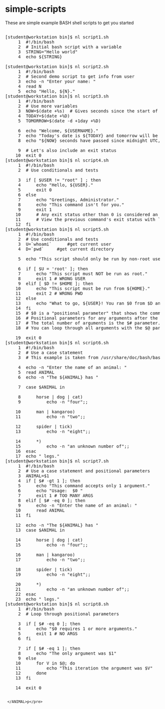 # simple-scripts

These are simple example BASH shell scripts to get you started

<pre>

[student@workstation bin]$ nl script1.sh 
     1	#!/bin/bash      
     2	# Initial bash script with a variable
     3	STRING="Hello world"
     4	echo ${STRING}
       
[student@workstation bin]$ nl script2.sh 
     1	#!/bin/bash
     2	# Second demo script to get info from user
     3	echo -n "Enter your name: "
     4	read N
     5	echo "Hello, ${N}."
[student@workstation bin]$ nl script3.sh 
     1	#!/bin/bash
     2	# Use more variables
     3	NOW=$(date +%s)  # Gives seconds since the start of UNIX time
     4	TODAY=$(date +%D) 
     5	TOMORROW=$(date -d +1day +%D)
       
     6	echo "Welcome, ${USERNAME}."
     7	echo "Today's date is ${TODAY} and tomorrow will be ${TOMORROW}."
     8	echo "${NOW} seconds have passed since midnight UTC, Jan 1, 1970."
       
     9	# Let's also include an exit status 
    10	exit 0
[student@workstation bin]$ nl script4.sh 
     1	#!/bin/bash       
     2	# Use conditionals and tests
       
     3	if [ $USER != "root" ] ; then 
     4		echo "Hello, ${USER}."
     5		exit 0
     6	else
     7		echo "Greetings, Administrator."
     8		echo "This command isn't for you."
     9		exit 1 
    10		# Any exit status other than 0 is considered an error 
    11		# View the previous command's exit status with `echo $?`
    12	fi
[student@workstation bin]$ nl script5.sh 
     1	#!/bin/bash
     2	# Use conditionals and tests
     3	U=`whoami`  	#get current user
     4	D=`pwd`		#get current directory
       
     5	echo "This script should only be run by non-root users from their home directory."
       
     6	if [ $U = 'root' ]; then
     7		echo "This script must NOT be run as root."
     8		exit 1 # WRONG USER
     9	elif [ $D != $HOME ]; then
    10		echo "This script must be run from ${HOME}."
    11		exit 2 # WRONG PWD
    12	else
    13		echo "What to go, ${USER}! You ran $0 from $D and followed instructions correctly."
    14	fi
    15	# $0 is a "positional parameter" that shows the command itself.
    16	# Positional parameters for any arguments after the command would be $1 $2 $3 and so on.
    17	# The total number of arguments is the $# parameter. 
    18	# You can loop through all arguments with the $@ parameter.
       
    19	exit 0
[student@workstation bin]$ nl script6.sh 
     1	#!/bin/bash       
     2	# Use a case statement
     3	# This example is taken from /usr/share/doc/bash/bashref.html
       
     4	echo -n "Enter the name of an animal: "
     5	read ANIMAL
     6	echo -n "The ${ANIMAL} has "
       
     7	case $ANIMAL in
       
     8		horse | dog | cat)
     9			echo -n "four";;
       
    10		man | kangaroo)
    11			echo -n "two";;
       
    12		spider | tick)
    13			echo -n "eight";;
       
    14		*)
    15			echo -n "an unknown number of";;
    16	esac
    17	echo " legs."
[student@workstation bin]$ nl script7.sh 
     1	#!/bin/bash
     2	# Use a case statement and positional parameters
     3	ANIMAL=$1
     4	if [ $# -gt 1 ]; then
     5		echo "This command accepts only 1 argument."
     6		echo "Usage:  $0 <ANIMAL>"
     7		exit 1 # TOO MANY ARGS
     8	elif [ $# -eq 0 ]; then
     9		echo -n "Enter the name of an animal: "
    10		read ANIMAL
    11	fi
       
    12	echo -n "The ${ANIMAL} has "
    13	case $ANIMAL in
       
    14		horse | dog | cat)
    15			echo -n "four";;
       
    16		man | kangaroo)
    17			echo -n "two";;
       
    18		spider | tick)
    19			echo -n "eight";;
       
    20		*)
    21			echo -n "an unknown number of";;
    22	esac
    23	echo " legs."
[student@workstation bin]$ nl script8.sh 
     1	#!/bin/bash
     2	# Loop through positional parameters
       
     3	if [ $# -eq 0 ]; then
     4		echo "$0 requires 1 or more arguments."
     5		exit 1 # NO ARGS
     6	fi
       
     7	if [ $# -eq 1 ]; then
     8		echo "The only argument was $1"
     9	else
    10		for V in $@; do
    11			echo "This iteration the argument was $V"
    12		done
    13	fi
       
    14	exit 0
       
</pre>
     </ANIMAL>p</pre>
